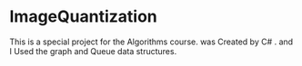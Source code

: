 # ImageQuantization
 This is a special project for the Algorithms course. was Created by C# . and I Used the graph and Queue data structures.
